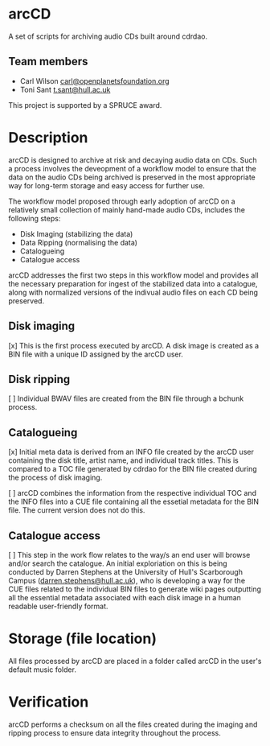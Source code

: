arcCD
=====

A set of scripts for archiving audio CDs built around cdrdao.

Team members
------------

* Carl Wilson carl@openplanetsfoundation.org
* Toni Sant t.sant@hull.ac.uk

This project is supported by a SPRUCE award.

# Description

arcCD is designed to archive at risk and decaying audio data on CDs. Such a process involves the deveopment of a workflow model to ensure that the data on the audio CDs being archived is preserved in the most appropriate way for long-term storage and easy access for further use.

The workflow model proposed through early adoption of arcCD on a relatively small collection of mainly hand-made audio CDs, includes the following steps: 
- Disk Imaging (stabilizing the data)
- Data Ripping (normalising the data) 
- Catalogueing
- Catalogue access

arcCD addresses the first two steps in this workflow model and provides all the necessary preparation for ingest of the stabilized data into a catalogue, along with normalized versions of the indivual audio files on each CD being preserved.

## Disk imaging
[x] This is the first process executed by arcCD.  A disk image is created as a BIN file with a unique ID assigned by the arcCD user. 

## Disk ripping
[ ] Individual BWAV files are created from the BIN file through a bchunk process.

## Catalogueing
[x] Initial meta data is derived from an INFO file created by the arcCD user containing the disk title, artist name, and individual track titles. This is compared to a TOC file generated by cdrdao for the BIN file created during the process of disk imaging. 

[ ] arcCD combines the information from the respective individual TOC and the INFO files into a CUE file containing all the essetial metadata for the BIN file. The current version does not do this.

## Catalogue access
[ ] This step in the work flow relates to the way/s an end user will browse and/or search the catalogue. An initial exploriation on this is being conducted by Darren Stephens at the University of Hull's Scarborough Campus (darren.stephens@hull.ac.uk), who is developing a way for the CUE files related to the individual BIN files to generate wiki pages outputting all the essential metadata associated with each disk image in a human readable user-friendly format.

# Storage (file location)
All files processed by arcCD are placed in a folder called arcCD in the user's default music folder.

# Verification
arcCD performs a checksum on all the files created during the imaging and ripping process to ensure data integrity throughout the process.
